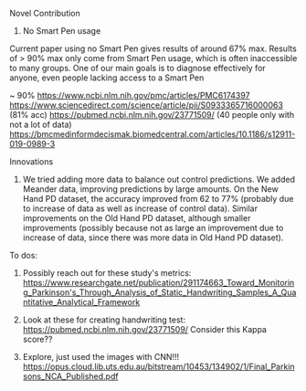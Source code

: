 Novel Contribution
1. No Smart Pen usage

Current paper using no Smart Pen gives results of around 67% max. Results of > 90% max only come from Smart Pen usage, which is often inaccessible to many groups. One of our main goals is to diagnose effectively for anyone, even people lacking access to a Smart Pen

~ 90% 
https://www.ncbi.nlm.nih.gov/pmc/articles/PMC6174397
https://www.sciencedirect.com/science/article/pii/S0933365716000063 (81% acc) 
https://pubmed.ncbi.nlm.nih.gov/23771509/ (40 people only with not a lot of data)
https://bmcmedinformdecismak.biomedcentral.com/articles/10.1186/s12911-019-0989-3

Innovations
1. We tried adding more data to balance out control predictions. We added Meander data, improving predictions by large amounts. On the New Hand PD dataset, the accuracy improved from 62 to 77% (probably due to increase of data as well as increase of control data). Similar improvements on the Old Hand PD dataset, although smaller improvements (possibly because not as large an improvement due to increase of data, since there was more data in Old Hand PD dataset).



To dos:
1. Possibly reach out for these study's metrics: https://www.researchgate.net/publication/291174663_Toward_Monitoring_Parkinson's_Through_Analysis_of_Static_Handwriting_Samples_A_Quantitative_Analytical_Framework
2. Look at these for creating handwriting test: https://pubmed.ncbi.nlm.nih.gov/23771509/ Consider this Kappa score??

3. Explore, just used the images with CNN!!! https://opus.cloud.lib.uts.edu.au/bitstream/10453/134902/1/Final_Parkinsons_NCA_Published.pdf
